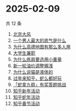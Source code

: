 # 2025-02-09

共 12 条

<!-- BEGIN -->
<!-- 最后更新时间 Sun Feb 09 2025 23:12:14 GMT+0800 (China Standard Time) -->

1. [北京大风](https://www.zhihu.com/search?q=%E5%8C%97%E4%BA%AC%E5%A4%A7%E9%A3%8E)
1. [一个男人最大的底气是什么](https://www.zhihu.com/search?q=%E4%B8%80%E4%B8%AA%E7%94%B7%E4%BA%BA%E6%9C%80%E5%A4%A7%E7%9A%84%E5%BA%95%E6%B0%94%E6%98%AF%E4%BB%80%E4%B9%88)
1. [为什么高德地图有那么多人用](https://www.zhihu.com/search?q=%E4%B8%BA%E4%BB%80%E4%B9%88%E9%AB%98%E5%BE%B7%E5%9C%B0%E5%9B%BE%E6%9C%89%E9%82%A3%E4%B9%88%E5%A4%9A%E4%BA%BA%E7%94%A8)
1. [大学生兼职](https://www.zhihu.com/search?q=%E5%A4%A7%E5%AD%A6%E7%94%9F%E5%85%BC%E8%81%8C)
1. [为什么练肩要选用小重量](https://www.zhihu.com/search?q=%E4%B8%BA%E4%BB%80%E4%B9%88%E7%BB%83%E8%82%A9%E8%A6%81%E9%80%89%E7%94%A8%E5%B0%8F%E9%87%8D%E9%87%8F)
1. [新一轮油价调整搁浅](https://www.zhihu.com/search?q=%E6%96%B0%E4%B8%80%E8%BD%AE%E6%B2%B9%E4%BB%B7%E8%B0%83%E6%95%B4%E6%90%81%E6%B5%85)
1. [为什么说猫是液体的](https://www.zhihu.com/search?q=%E4%B8%BA%E4%BB%80%E4%B9%88%E8%AF%B4%E7%8C%AB%E6%98%AF%E6%B6%B2%E4%BD%93%E7%9A%84)
1. [过年来知乎，蛇么都好玩](https://www.zhihu.com/search?q=%E8%BF%87%E5%B9%B4%E6%9D%A5%E7%9F%A5%E4%B9%8E%EF%BC%8C%E8%9B%87%E4%B9%88%E9%83%BD%E5%A5%BD%E7%8E%A9)
1. [「蛇拿九稳」有奖答题挑战](https://www.zhihu.com/search?q=%E3%80%8C%E8%9B%87%E6%8B%BF%E4%B9%9D%E7%A8%B3%E3%80%8D%E6%9C%89%E5%A5%96%E7%AD%94%E9%A2%98%E6%8C%91%E6%88%98)
1. [知乎新年活动](https://www.zhihu.com/search?q=%E7%9F%A5%E4%B9%8E%E6%96%B0%E5%B9%B4%E6%B4%BB%E5%8A%A8)
1. [知乎蛇年活动](https://www.zhihu.com/search?q=%E7%9F%A5%E4%B9%8E%E8%9B%87%E5%B9%B4%E6%B4%BB%E5%8A%A8)
1. [知乎春节活动](https://www.zhihu.com/search?q=%E7%9F%A5%E4%B9%8E%E6%98%A5%E8%8A%82%E6%B4%BB%E5%8A%A8)

<!-- END -->
